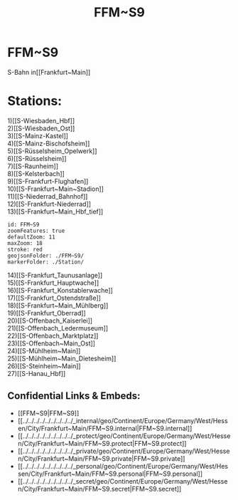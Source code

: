 ﻿---
location: [ 50.05194 , 8.577778 ] 
type: geo-Region
title: FFM~S9

license: CC BY-SA 4.0
source: https://datahub.io/core/country-codes
isDeleted: false
isReadOnly: false
draft: false
confidential: public

tags:
- geo/Country/Region
aliases:
- FFM~S9

Languages:
- de

cssclasses: geo-Region
publish: true
linkTitle: 
keywords: 
layout: 
publishDate: 
expiryDate: 
---

# FFM~S9

S-Bahn in[[Frankfurt~Main]]  

# Stations: 
1)[[S-Wiesbaden_Hbf]]  
2)[[S-Wiesbaden_Ost]]  
3)[[S-Mainz-Kastel]]  
4)[[S-Mainz-Bischofsheim]]  
5)[[S-Rüsselsheim_Opelwerk]]  
6)[[S-Rüsselsheim]]  
7)[[S-Raunheim]]  
8)[[S-Kelsterbach]]  
9)[[S-Frankfurt-Flughafen]]  
10)[[S-Frankfurt~Main~Stadion]]  
11)[[S-Niederrad_Bahnhof]]  
12)[[S-Frankfurt-Niederrad]]  
13)[[S-Frankfurt~Main_Hbf_tief]]  

```leaflet
id: FFM~S9
zoomFeatures: true 
defaultZoom: 11 
maxZoom: 18
stroke: red
geojsonFolder: ./FFM~S9/
markerFolder: ./Station/
```

14)[[S-Frankfurt_Taunusanlage]]  
15)[[S-Frankfurt_Hauptwache]]  
16)[[S-Frankfurt_Konstablerwache]]  
17)[[S-Frankfurt_Ostendstraße]]  
18)[[S-Frankfurt~Main_Mühlberg]]  
19)[[S-Frankfurt_Oberrad]]  
20)[[S-Offenbach_Kaiserlei]]  
21)[[S-Offenbach_Ledermuseum]]  
22)[[S-Offenbach_Marktplatz]]  
23)[[S-Offenbach~Main_Ost]]  
24)[[S-Mühlheim~Main]]  
25)[[S-Mühlheim~Main_Dietesheim]]  
26)[[S-Steinheim~Main]]  
27)[[S-Hanau_Hbf]]  



## Confidential Links & Embeds: 
- [[FFM~S9|FFM~S9]] 
- [[../../../../../../../../../_internal/geo/Continent/Europe/Germany/West/Hessen/City/Frankfurt~Main/FFM~S9.internal|FFM~S9.internal]] 
- [[../../../../../../../../../_protect/geo/Continent/Europe/Germany/West/Hessen/City/Frankfurt~Main/FFM~S9.protect|FFM~S9.protect]] 
- [[../../../../../../../../../_private/geo/Continent/Europe/Germany/West/Hessen/City/Frankfurt~Main/FFM~S9.private|FFM~S9.private]] 
- [[../../../../../../../../../_personal/geo/Continent/Europe/Germany/West/Hessen/City/Frankfurt~Main/FFM~S9.personal|FFM~S9.personal]] 
- [[../../../../../../../../../_secret/geo/Continent/Europe/Germany/West/Hessen/City/Frankfurt~Main/FFM~S9.secret|FFM~S9.secret]] 
